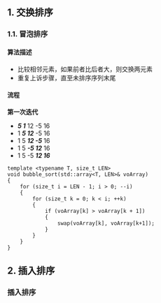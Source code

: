 ## 1. 交换排序
### 1.1. 冒泡排序
#### 算法描述
* 比较相邻元素，如果前者比后者大，则交换两元素
* 重复上诉步骤，直至未排序序列末尾
#### 流程
**第一次迭代**
* ***5 1*** 12 -5 16
* 1 ***5 12*** -5 16
* 1 5 ***12 -5*** 16
* 1 5 ***-5 12*** 16
* 1 5 -5 ***12 16***

```
template <typename T, size_t LEN>
void bubble_sort(std::array<T, LEN>& voArray)
{
	for (size_t i = LEN - 1; i > 0; --i)
	{
		for (size_t k = 0; k < i; ++k)
		{
			if (voArray[k] > voArray[k + 1])
			{
				swap(voArray[k], voArray[k+1]);
			}
		}
	}
}
```


## 2. 插入排序
### 插入排序
